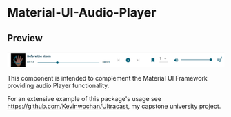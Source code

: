 # Material-UI-Audio-Player

## Preview
![Preview of the audio player](./preview.png)

This component is intended to complement the Material UI Framework providing audio Player functionality.

For an extensive example of this package's usage see https://github.com/Kevinwochan/Ultracast, my capstone university project.
